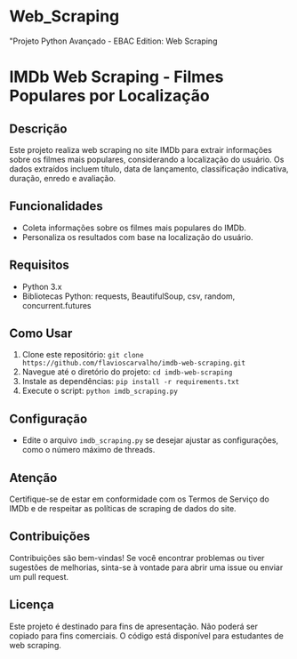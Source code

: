 # Web_Scraping
"Projeto Python Avançado - EBAC Edition: Web Scraping 
# IMDb Web Scraping - Filmes Populares por Localização

## Descrição
Este projeto realiza web scraping no site IMDb para extrair informações sobre os filmes mais populares, considerando a localização do usuário. Os dados extraídos incluem título, data de lançamento, classificação indicativa, duração, enredo e avaliação.

## Funcionalidades
- Coleta informações sobre os filmes mais populares do IMDb.
- Personaliza os resultados com base na localização do usuário.

## Requisitos
- Python 3.x
- Bibliotecas Python: requests, BeautifulSoup, csv, random, concurrent.futures

## Como Usar
1. Clone este repositório: `git clone https://github.com/flavioscarvalho/imdb-web-scraping.git`
2. Navegue até o diretório do projeto: `cd imdb-web-scraping`
3. Instale as dependências: `pip install -r requirements.txt`
4. Execute o script: `python imdb_scraping.py`

## Configuração
- Edite o arquivo `imdb_scraping.py` se desejar ajustar as configurações, como o número máximo de threads.

## Atenção
Certifique-se de estar em conformidade com os Termos de Serviço do IMDb e de respeitar as políticas de scraping de dados do site.

## Contribuições
Contribuições são bem-vindas! Se você encontrar problemas ou tiver sugestões de melhorias, sinta-se à vontade para abrir uma issue ou enviar um pull request.

## Licença
Este projeto é destinado para fins de apresentação. Não poderá ser copiado para fins comerciais. 
O código está disponível para estudantes de web scraping.

